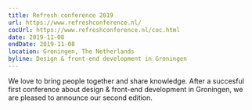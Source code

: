 ```yaml
---
title: Refresh conference 2019
url: https://www.refreshconference.nl/
cocUrl: https://www.refreshconference.nl/coc.html
date: 2019-11-08
endDate: 2019-11-08
location: Groningen, The Netherlands
byline: Design & front-end development in Groningen
---
```


We love to bring people together and share knowledge. After a succesful first conference about design & front-end development in Groningen, we are pleased to announce our second edition.
